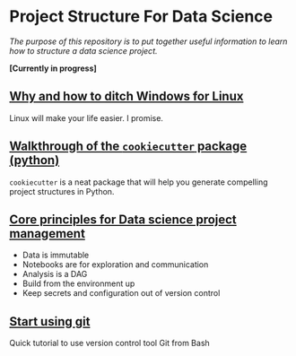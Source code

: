 # Project Structure For Data Science

*The purpose of this repository is to put together useful information to learn how to structure a data science project.*


**[Currently in progress]**

## [Why and how to ditch Windows for Linux](https://github.com/eolecvk/data_science_project_structure/blob/master/1_from_windows_to_linux.Rmd)

Linux will make your life easier. I promise.

## [Walkthrough of the `cookiecutter` package (python)](https://github.com/eolecvk/data_science_project_structure/blob/master/2_cookiecutter_datascience.Rmd)

`cookiecutter` is a neat package that will help you generate compelling project structures in Python.


## [Core principles for Data science project management](https://github.com/eolecvk/data_science_project_structure/blob/master/3_core_principles.Rmd)

+ Data is immutable
+ Notebooks are for exploration and communication
+ Analysis is a DAG
+ Build from the environment up
+ Keep secrets and configuration out of version control


## [Start using git](https://github.com/eolecvk/data_science_project_structure/blob/master/4_quick_github_tutorial.Rmd)

Quick tutorial to use version control tool Git from Bash
